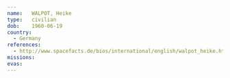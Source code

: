 ```yaml
---
name:	WALPOT, Heike
type:	civilian
dob:	1960-06-19
country:
  - Germany
references:
  - http://www.spacefacts.de/bios/international/english/walpot_heike.htm
missions:
evas:
---
```

